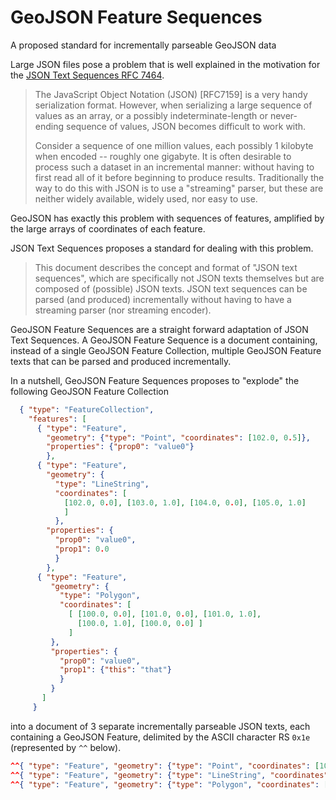 # GeoJSON Feature Sequences

A proposed standard for incrementally parseable GeoJSON data

Large JSON files pose a problem that is well explained in the motivation for the [JSON Text Sequences RFC 7464](https://tools.ietf.org/html/rfc7464).

> The JavaScript Object Notation (JSON) [RFC7159] is a very handy
serialization format.  However, when serializing a large sequence of
values as an array, or a possibly indeterminate-length or never-
ending sequence of values, JSON becomes difficult to work with.
>
> Consider a sequence of one million values, each possibly 1 kilobyte
when encoded -- roughly one gigabyte.  It is often desirable to
process such a dataset in an incremental manner: without having to
first read all of it before beginning to produce results.
Traditionally the way to do this with JSON is to use a "streaming"
parser, but these are neither widely available, widely used, nor easy
to use.

GeoJSON has exactly this problem with sequences of features, amplified by the large arrays of coordinates of each feature.

JSON Text Sequences proposes a standard for dealing with this problem.

> This document describes the concept and format of "JSON text
sequences", which are specifically not JSON texts themselves but are
composed of (possible) JSON texts.  JSON text sequences can be parsed
(and produced) incrementally without having to have a streaming
parser (nor streaming encoder).

GeoJSON Feature Sequences are a straight forward adaptation of JSON Text Sequences. A GeoJSON Feature Sequence is a document containing, instead of a single GeoJSON Feature Collection, multiple GeoJSON Feature texts that can be parsed and produced incrementally.

In a nutshell, GeoJSON Feature Sequences proposes to "explode" the following GeoJSON Feature Collection

```json
  { "type": "FeatureCollection",
    "features": [
      { "type": "Feature",
        "geometry": {"type": "Point", "coordinates": [102.0, 0.5]},
        "properties": {"prop0": "value0"}
        },
      { "type": "Feature",
        "geometry": {
          "type": "LineString",
          "coordinates": [
            [102.0, 0.0], [103.0, 1.0], [104.0, 0.0], [105.0, 1.0]
            ]
          },
        "properties": {
          "prop0": "value0",
          "prop1": 0.0
          }
        },
      { "type": "Feature",
         "geometry": {
           "type": "Polygon",
           "coordinates": [
             [ [100.0, 0.0], [101.0, 0.0], [101.0, 1.0],
               [100.0, 1.0], [100.0, 0.0] ]
             ]
         },
         "properties": {
           "prop0": "value0",
           "prop1": {"this": "that"}
           }
         }
       ]
     }
```

into a document of 3 separate incrementally parseable JSON texts, each containing a GeoJSON Feature, delimited by the ASCII character RS `0x1e` (represented by `^^` below).

```json
^^{ "type": "Feature", "geometry": {"type": "Point", "coordinates": [102.0, 0.5]}, "properties": {"prop0": "value0"} }
^^{ "type": "Feature", "geometry": {"type": "LineString", "coordinates": [[102.0, 0.0], [103.0, 1.0], [104.0, 0.0], [105.0, 1.0]]}, "properties": {"prop0": "value0", "prop1": 0.0}}
^^{ "type": "Feature", "geometry": {"type": "Polygon", "coordinates": [[[100.0, 0.0], [101.0, 0.0], [101.0, 1.0], [100.0, 1.0], [100.0, 0.0]]]}, "properties": {"prop0": "value0", "prop1": {"this": "that"}}}
```
